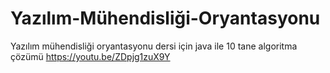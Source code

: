 # Yazılım-Mühendisliği-Oryantasyonu
Yazılım mühendisliği oryantasyonu dersi için java ile 10 tane algoritma çözümü
https://youtu.be/ZDpjg1zuX9Y
